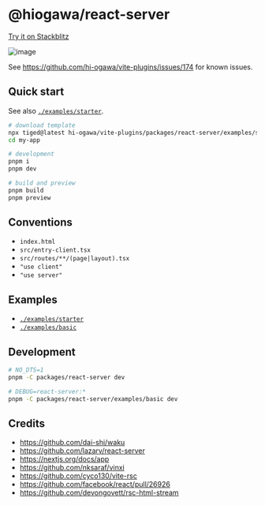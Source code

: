# @hiogawa/react-server

[Try it on Stackblitz](https://stackblitz.com/edit/github-ufbaye?file=src%2Froutes%2Fserver-action%2Fclient.tsx)

![image](https://github.com/hi-ogawa/vite-plugins/assets/4232207/119a42ee-d68e-401d-830a-161cc53c8b24)

See https://github.com/hi-ogawa/vite-plugins/issues/174 for known issues.

## Quick start

See also [`./examples/starter`](./examples/starter).

```sh
# download template
npx tiged@latest hi-ogawa/vite-plugins/packages/react-server/examples/starter my-app
cd my-app

# development
pnpm i
pnpm dev

# build and preview
pnpm build
pnpm preview
```

## Conventions

- `index.html`
- `src/entry-client.tsx`
- `src/routes/**/(page|layout).tsx`
- `"use client"`
- `"use server"`

## Examples

- [`./examples/starter`](./examples/starter)
- [`./examples/basic`](./examples/basic)

## Development

```sh
# NO_DTS=1
pnpm -C packages/react-server dev

# DEBUG=react-server:*
pnpm -C packages/react-server/examples/basic dev
```

## Credits

- https://github.com/dai-shi/waku
- https://github.com/lazarv/react-server
- https://nextjs.org/docs/app
- https://github.com/nksaraf/vinxi
- https://github.com/cyco130/vite-rsc
- https://github.com/facebook/react/pull/26926
- https://github.com/devongovett/rsc-html-stream
